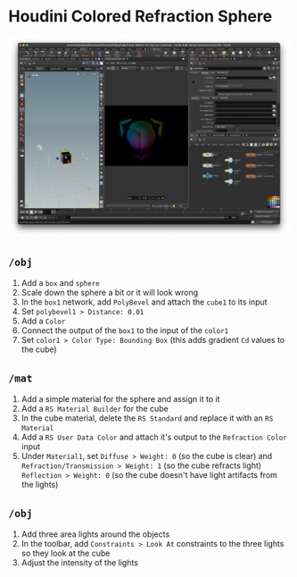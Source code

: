 # Houdini Colored Refraction Sphere

![Houdini Colored Refraction Sphere](assets/houdini-colored-refraction-sphere.png)

## `/obj`

1. Add a `box` and `sphere`
2. Scale down the sphere a bit or it will look wrong
3. In the `box1` network, add `PolyBevel` and attach the `cube1` to its input
4. Set `polybevel1 > Distance: 0.01`
5. Add a `Color`
3. Connect the output of the `box1` to the input of the `color1`
4. Set `color1 > Color Type: Bounding Box` (this adds gradient `Cd` values to the cube)

## `/mat`

1. Add a simple material for the sphere and assign it to it
2. Add a `RS Material Builder` for the cube
3. In the cube material, delete the `RS Standard` and replace it with an `RS Material`
4. Add a `RS User Data Color` and attach it's output to the `Refraction Color` input
5. Under `Material1`, set `Diffuse > Weight: 0` (so the cube is clear) and `Refraction/Transmission > Weight: 1` (so the cube refracts light) `Reflection > Weight: 0` (so the cube doesn't have light artifacts from the lights)

## `/obj`

1. Add three area lights around the objects
2. In the toolbar, add `Constraints > Look At` constraints to the three lights so they look at the cube
3. Adjust the intensity of the lights
